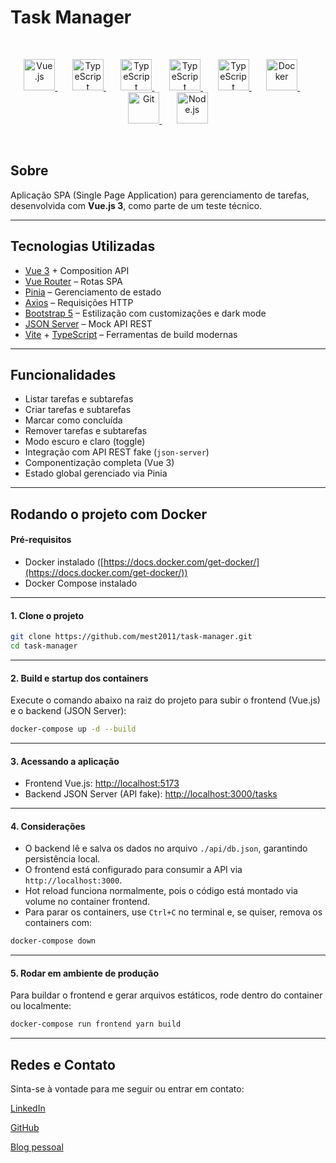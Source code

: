# Task Manager

<br>

<p align="center">
  <a href="https://vuejs.org/" target="_blank" rel="noreferrer">
    <img src="https://cdn.jsdelivr.net/gh/devicons/devicon/icons/vuejs/vuejs-original-wordmark.svg" alt="Vue.js" width="50" height="50"/>
  </a>
  &nbsp;
  &nbsp;
  &nbsp;
  <a href="https://vite.dev/" target="_blank" rel="noreferrer">
    <img src="https://upload.wikimedia.org/wikipedia/commons/thumb/f/f1/Vitejs-logo.svg/2078px-Vitejs-logo.svg.png" alt="TypeScript" width="50" height="50"/>
  </a>
  &nbsp;
  &nbsp;
  &nbsp;
  <a href="https://getbootstrap.com/" target="_blank" rel="noreferrer">
    <img src="https://camo.githubusercontent.com/ecd695fb1ffadab6633f9fcdffaeebc58f3cca722260f0dec7dc607bd9d0e740/68747470733a2f2f676574626f6f7473747261702e636f6d2f646f63732f352e322f6173736574732f6272616e642f626f6f7473747261702d6c6f676f2d736861646f772e706e67" alt="TypeScript" width="50" height="50"/>
  </a>
  &nbsp;
  &nbsp;
  &nbsp;
  <a href="https://pinia.vuejs.org/" target="_blank" rel="noreferrer">
    <img src="https://upload.wikimedia.org/wikipedia/commons/thumb/1/1c/Pinialogo.svg/1200px-Pinialogo.svg.png" alt="TypeScript" width="50" height="50"/>
  </a>
  &nbsp;
  &nbsp;
  &nbsp;
  <a href="https://www.typescriptlang.org/" target="_blank" rel="noreferrer">
    <img src="https://cdn.jsdelivr.net/gh/devicons/devicon/icons/typescript/typescript-original.svg" alt="TypeScript" width="50" height="50"/>
  </a>
  &nbsp;
  &nbsp;
  &nbsp;
  <a href="https://www.docker.com/" target="_blank" rel="noreferrer">
    <img src="https://cdn.jsdelivr.net/gh/devicons/devicon/icons/docker/docker-original-wordmark.svg" alt="Docker" width="50" height="50"/>
  </a>
  &nbsp;
  &nbsp;
  &nbsp;
  <a href="https://github.com/" target="_blank" rel="noreferrer">
    <img src="https://www.vectorlogo.zone/logos/git-scm/git-scm-icon.svg" alt="Git" width="50" height="50"/>
  </a>
  &nbsp;
  &nbsp;
  &nbsp;
  <a href="https://nodejs.org/" target="_blank" rel="noreferrer">
    <img src="https://cdn.jsdelivr.net/gh/devicons/devicon/icons/nodejs/nodejs-original-wordmark.svg" alt="Node.js" width="50" height="50"/>
  </a>
</p>

<br>

## Sobre

Aplicação SPA (Single Page Application) para gerenciamento de tarefas, desenvolvida com **Vue.js 3**, como parte de um teste técnico.

---

## Tecnologias Utilizadas

- [Vue 3](https://vuejs.org/) + Composition API
- [Vue Router](https://router.vuejs.org/) – Rotas SPA
- [Pinia](https://pinia.vuejs.org/) – Gerenciamento de estado
- [Axios](https://axios-http.com/) – Requisições HTTP
- [Bootstrap 5](https://getbootstrap.com/) – Estilização com customizações e dark mode
- [JSON Server](https://github.com/typicode/json-server) – Mock API REST
- [Vite](https://vitejs.dev/) + [TypeScript](https://www.typescriptlang.org/) – Ferramentas de build modernas

---

## Funcionalidades

- Listar tarefas e subtarefas
- Criar tarefas e subtarefas
- Marcar como concluída
- Remover tarefas e subtarefas
- Modo escuro e claro (toggle)
- Integração com API REST fake (`json-server`)
- Componentização completa (Vue 3)
- Estado global gerenciado via Pinia

---

## Rodando o projeto com Docker

#### Pré-requisitos

- Docker instalado ([https://docs.docker.com/get-docker/](https://docs.docker.com/get-docker/))
- Docker Compose instalado

---

#### 1. Clone o projeto

```bash
git clone https://github.com/mest2011/task-manager.git
cd task-manager
```

---

#### 2. Build e startup dos containers

Execute o comando abaixo na raiz do projeto para subir o frontend (Vue.js) e o backend (JSON Server):

```bash
docker-compose up -d --build
```

---

#### 3. Acessando a aplicação

- Frontend Vue.js: [http://localhost:5173](http://localhost:5173)
- Backend JSON Server (API fake): [http://localhost:3000/tasks](http://localhost:3000/tasks)

---

#### 4. Considerações

- O backend lê e salva os dados no arquivo `./api/db.json`, garantindo persistência local.
- O frontend está configurado para consumir a API via `http://localhost:3000`.
- Hot reload funciona normalmente, pois o código está montado via volume no container frontend.
- Para parar os containers, use `Ctrl+C` no terminal e, se quiser, remova os containers com:

```bash
docker-compose down
```

---

#### 5. Rodar em ambiente de produção

Para buildar o frontend e gerar arquivos estáticos, rode dentro do container ou localmente:

```bash
docker-compose run frontend yarn build
```

---

## Redes e Contato

Sinta-se à vontade para me seguir ou entrar em contato:

[LinkedIn](linkedin.com/in/mest/)

[GitHub](https://github.com/mest2011)

[Blog pessoal](https://mesttech.com.br)

